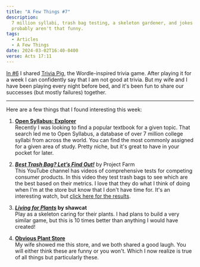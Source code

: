 ```yaml
---
title: "A Few Things #7"
description:
  7 million syllabi, trash bag testing, a skeleton gardener, and jokes that
  probably aren't that funny.
tags:
  - Articles
  - A Few Things
date: 2024-03-02T16:40-0400
verse: Acts 17:11
---
```


[In #6](/articles/a-few-things-6) I shared [Trivia Pig](https://triviapig.com/),
the Wordle-inspired trivia game. After playing it for a week I can confidently
say that I am not good at trivia. But my wife and I have been playing every
night before bed, and it's been fun to share our successes (but mostly failures)
together.

---

Here are a few things that I found interesting this week:

1. **[Open Syllabus: Explorer](https://explorer.opensyllabus.org/)**<br/>Recently
   I was looking to find a popular textbook for a given topic. That search led
   me to Open Syllabus, a database of over 7 million college syllabi from across
   the world. You can find the most commonly assigned for a given area of study.
   Pretty niche, but it's great to have in your pocket for later.

2. **[_Best Trash Bag? Let’s Find Out!_](https://www.youtube.com/watch?v=uw9SMpywYHY)**
   by Project Farm<br/>This YouTube channel has videos of comprehensive tests
   for competing consumer products. In this video they test trash bags to see
   which are the best based on their metrics. I love that they do what I think
   of doing when I'm at the store but know that I don't have time for. It's an
   interesting watch, but
   [click here for the results](https://youtu.be/uw9SMpywYHY?&t=1360).

3. **[_Living for Plants_](https://shawcat.itch.io/living-for-plants) by
   shawcat**<br/>Play as a skeleton caring for their plants. I had plans to
   build a very similar game, but this is 10 times better than anything I would
   have created!

4. **[Obvious Plant Store](https://obviousplant.com/)**<br/>My wife showed me
   this store, and we both shared a good laugh. You will either think these are
   funny or you won't. Which I now realize is true of all things but
   particularly these.
